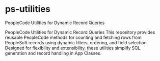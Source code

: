 # ps-utilities
PeopleCode Utilities for Dynamic Record Queries

PeopleCode Utilities for Dynamic Record Queries
This repository provides reusable PeopleCode methods for counting and fetching rows from PeopleSoft records using dynamic filters, ordering, and field selection. Designed for flexibility and extensibility, these utilities simplify SQL generation and record handling in App Classes.
